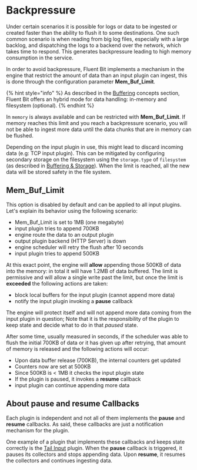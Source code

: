 # Backpressure

Under certain scenarios it is possible for logs or data to be ingested or created faster than the ability to flush it to some destinations. One such common scenario is when reading from big log files, especially with a large backlog, and dispatching the logs to a backend over the network, which takes time to respond. This generates backpressure leading to high memory consumption in the service.

In order to avoid backpressure, Fluent Bit implements a mechanism in the engine that restrict the amount of data than an input plugin can ingest, this is done through the configuration parameter **Mem\_Buf\_Limit**.

{% hint style="info" %}
As described in the [Buffering](../concepts/buffering.md) concepts section, Fluent Bit offers an hybrid mode for data handling: in-memory and filesystem \(optional\).
{% endhint %}

In `memory` is always available and can be restricted with **Mem\_Buf\_Limit**. If memory reaches this limit and you reach a backpressure scenario, you will not be able to ingest more data until the data chunks that are in memory can be flushed.

Depending on the input plugin in use, this might lead to discard incoming data \(e.g: TCP input plugin\). This can be mitigated by configuring secondary storage on the filesystem using the `storage.type` of `filesystem` \(as described in [Buffering & Storage](buffering-and-storage.md)\). When the limit is reached, all the new data will be stored safety in the file system.

## Mem\_Buf\_Limit

This option is disabled by default and can be applied to all input plugins. Let's explain its behavior using the following scenario:

* Mem\_Buf\_Limit is set to 1MB \(one megabyte\)
* input plugin tries to append 700KB
* engine route the data to an output plugin
* output plugin backend \(HTTP Server\) is down
* engine scheduler will retry the flush after 10 seconds
* input plugin tries to append 500KB

At this exact point, the engine will **allow** appending those 500KB of data into the memory: in total it will have 1.2MB of data buffered. The limit is permissive and will allow a single write past the limit, but once the limit is **exceeded** the following actions are taken:

* block local buffers for the input plugin \(cannot append more data\)
* notify the input plugin invoking a **pause** callback

The engine will protect itself and will not append more data coming from the input plugin in question; Note that it is the responsibility of the plugin to keep state and decide what to do in that _paused_ state.

After some time, usually measured in seconds, if the scheduler was able to flush the initial 700KB of data or it has given up after retrying, that amount of memory is released and the following actions will occur:

* Upon data buffer release \(700KB\), the internal counters get updated
* Counters now are set at 500KB
* Since 500KB is &lt; 1MB it checks the input plugin state
* If the plugin is paused, it invokes a **resume** callback
* input plugin can continue appending more data

## About pause and resume Callbacks

Each plugin is independent and not all of them implements the **pause** and **resume** callbacks. As said, these callbacks are just a notification mechanism for the plugin.

One example of a plugin that implements these callbacks and keeps state correctly is the [Tail Input](../pipeline/inputs/tail.md) plugin. When the **pause** callback is triggered, it pauses its collectors and stops appending data. Upon **resume**, it resumes the collectors and continues ingesting data.

